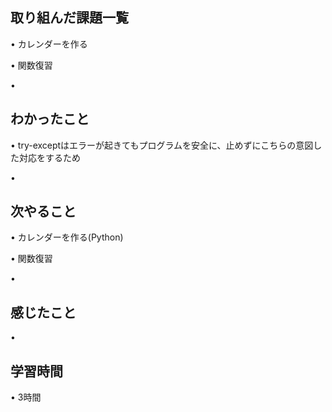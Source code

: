 ## 取り組んだ課題一覧
• カレンダーを作る

• 関数復習

• 

## わかったこと
• try-exceptはエラーが起きてもプログラムを安全に、止めずにこちらの意図した対応をするため

• 


## 次やること
• カレンダーを作る(Python)


• 関数復習


• 

## 感じたこと
• 


## 学習時間
• 3時間